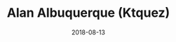 ---
view: Author
lang: pt-br

title: Alan Albuquerque (Ktquez)
description: Alan Albuquerque é desenvolvedor web a 10 anos, criador de conteúdo em HTML, acessibilidade, SEO, Vue.js e javascript.
name: Alan Ktquez
nickname: ktquez
jobTitle: Desenvolvedor web na Nyx Technology
avatar: /autores/ktquez.png
date: 2018-08-13
social:
  - name: twitter
    url: https://twitter.com/ktquez
  - name: github
    url: https://github.com/ktquez
  - name: site
    url: https://ktquez.com
meta:
  - property: og:image
    content: https://htmlmoderno.com.br/html-moderno-image-share.png
  - name: twitter:image
    content: https://htmlmoderno.com.br/html-moderno-image-share.png
---